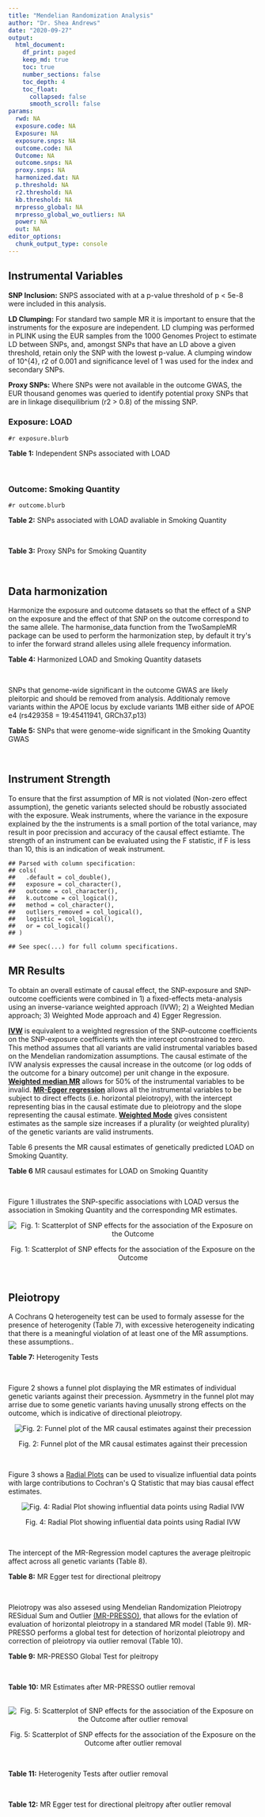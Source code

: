 ```yaml
---
title: "Mendelian Randomization Analysis"
author: "Dr. Shea Andrews"
date: "2020-09-27"
output:
  html_document:
    df_print: paged
    keep_md: true
    toc: true
    number_sections: false
    toc_depth: 4
    toc_float:
      collapsed: false
      smooth_scroll: false
params:
  rwd: NA
  exposure.code: NA
  Exposure: NA
  exposure.snps: NA
  outcome.code: NA
  Outcome: NA
  outcome.snps: NA
  proxy.snps: NA
  harmonized.dat: NA
  p.threshold: NA
  r2.threshold: NA
  kb.threshold: NA
  mrpresso_global: NA
  mrpresso_global_wo_outliers: NA
  power: NA
  out: NA
editor_options:
  chunk_output_type: console
---
```







## Instrumental Variables
**SNP Inclusion:** SNPS associated with at a p-value threshold of p < 5e-8 were included in this analysis.
<br>

**LD Clumping:** For standard two sample MR it is important to ensure that the instruments for the exposure are independent. LD clumping was performed in PLINK using the EUR samples from the 1000 Genomes Project to estimate LD between SNPs, and, amongst SNPs that have an LD above a given threshold, retain only the SNP with the lowest p-value. A clumping window of 10^{4}, r2 of 0.001 and significance level of 1 was used for the index and secondary SNPs.
<br>

**Proxy SNPs:** Where SNPs were not available in the outcome GWAS, the EUR thousand genomes was queried to identify potential proxy SNPs that are in linkage disequilibrium (r2 > 0.8) of the missing SNP.
<br>

### Exposure: LOAD
`#r exposure.blurb`
<br>

**Table 1:** Independent SNPs associated with LOAD
<div data-pagedtable="false">
  <script data-pagedtable-source type="application/json">
{"columns":[{"label":["SNP"],"name":[1],"type":["chr"],"align":["left"]},{"label":["CHROM"],"name":[2],"type":["dbl"],"align":["right"]},{"label":["POS"],"name":[3],"type":["dbl"],"align":["right"]},{"label":["REF"],"name":[4],"type":["chr"],"align":["left"]},{"label":["ALT"],"name":[5],"type":["chr"],"align":["left"]},{"label":["AF"],"name":[6],"type":["dbl"],"align":["right"]},{"label":["BETA"],"name":[7],"type":["dbl"],"align":["right"]},{"label":["SE"],"name":[8],"type":["dbl"],"align":["right"]},{"label":["Z"],"name":[9],"type":["dbl"],"align":["right"]},{"label":["P"],"name":[10],"type":["dbl"],"align":["right"]},{"label":["N"],"name":[11],"type":["dbl"],"align":["right"]},{"label":["TRAIT"],"name":[12],"type":["chr"],"align":["left"]}],"data":[{"1":"rs679515","2":"1","3":"207750568","4":"T","5":"C","6":"0.8126","7":"-0.1508","8":"0.0183","9":"-8.240440","10":"1.555000e-16","11":"63926","12":"LOAD"},{"1":"rs6733839","2":"2","3":"127892810","4":"C","5":"T","6":"0.4067","7":"0.1693","8":"0.0154","9":"10.993506","10":"4.022000e-28","11":"63926","12":"LOAD"},{"1":"rs34665982","2":"6","3":"32560306","4":"T","5":"C","6":"0.5213","7":"-0.0967","8":"0.0166","9":"-5.825300","10":"5.798000e-09","11":"63926","12":"LOAD"},{"1":"rs114812713","2":"6","3":"41034000","4":"G","5":"C","6":"0.0301","7":"0.2980","8":"0.0431","9":"6.914153","10":"4.467000e-12","11":"63926","12":"LOAD"},{"1":"rs1385742","2":"6","3":"47595155","4":"A","5":"T","6":"0.6344","7":"-0.0876","8":"0.0157","9":"-5.579620","10":"2.232000e-08","11":"63926","12":"LOAD"},{"1":"rs11767557","2":"7","3":"143109139","4":"T","5":"C","6":"0.1968","7":"-0.1028","8":"0.0182","9":"-5.648350","10":"1.561000e-08","11":"63926","12":"LOAD"},{"1":"rs73223431","2":"8","3":"27219987","4":"C","5":"T","6":"0.3669","7":"0.0936","8":"0.0153","9":"6.117647","10":"8.342000e-10","11":"63926","12":"LOAD"},{"1":"rs867230","2":"8","3":"27468503","4":"C","5":"A","6":"0.6029","7":"0.1333","8":"0.0158","9":"8.436709","10":"3.492000e-17","11":"63926","12":"LOAD"},{"1":"rs12416487","2":"10","3":"11721057","4":"A","5":"T","6":"0.6519","7":"0.0850","8":"0.0154","9":"5.519480","10":"3.417000e-08","11":"63926","12":"LOAD"},{"1":"rs3740688","2":"11","3":"47380340","4":"G","5":"T","6":"0.5524","7":"0.0935","8":"0.0144","9":"6.493056","10":"9.702000e-11","11":"63926","12":"LOAD"},{"1":"rs1582763","2":"11","3":"60021948","4":"G","5":"A","6":"0.3729","7":"-0.1232","8":"0.0149","9":"-8.268456","10":"1.186000e-16","11":"63926","12":"LOAD"},{"1":"rs3851179","2":"11","3":"85868640","4":"T","5":"C","6":"0.6410","7":"0.1198","8":"0.0148","9":"8.094590","10":"5.809000e-16","11":"63926","12":"LOAD"},{"1":"rs11218343","2":"11","3":"121435587","4":"T","5":"C","6":"0.0401","7":"-0.2053","8":"0.0369","9":"-5.563690","10":"2.633000e-08","11":"63926","12":"LOAD"},{"1":"rs12590654","2":"14","3":"92938855","4":"G","5":"A","6":"0.3353","7":"-0.0906","8":"0.0157","9":"-5.770701","10":"8.729000e-09","11":"63926","12":"LOAD"},{"1":"rs12151021","2":"19","3":"1050874","4":"A","5":"G","6":"0.6753","7":"-0.1071","8":"0.0169","9":"-6.337280","10":"2.562000e-10","11":"63926","12":"LOAD"},{"1":"rs111358663","2":"19","3":"45196958","4":"T","5":"A","6":"0.0111","7":"-0.5369","8":"0.0795","9":"-6.753459","10":"1.436000e-11","11":"63926","12":"LOAD"},{"1":"rs4803765","2":"19","3":"45358448","4":"C","5":"T","6":"0.0243","7":"0.7165","8":"0.0610","9":"11.745902","10":"7.131000e-32","11":"63926","12":"LOAD"},{"1":"rs12972156","2":"19","3":"45387459","4":"C","5":"G","6":"0.2027","7":"0.9653","8":"0.0189","9":"51.074100","10":"2.225074e-308","11":"63926","12":"LOAD"},{"1":"rs117310449","2":"19","3":"45393516","4":"C","5":"T","6":"0.0130","7":"0.9879","8":"0.0691","9":"14.296671","10":"2.275000e-46","11":"63926","12":"LOAD"},{"1":"rs73033507","2":"19","3":"45431403","4":"C","5":"T","6":"0.0239","7":"-0.3620","8":"0.0657","9":"-5.509893","10":"3.646000e-08","11":"63926","12":"LOAD"},{"1":"rs114533385","2":"19","3":"45436753","4":"C","5":"T","6":"0.0210","7":"0.8281","8":"0.0661","9":"12.527988","10":"5.434000e-36","11":"63926","12":"LOAD"},{"1":"rs139995984","2":"19","3":"45574482","4":"G","5":"C","6":"0.0155","7":"-0.5343","8":"0.0879","9":"-6.078498","10":"1.192000e-09","11":"63926","12":"LOAD"}],"options":{"columns":{"min":{},"max":[10]},"rows":{"min":[10],"max":[10]},"pages":{}}}
  </script>
</div>
<br>

### Outcome: Smoking Quantity
`#r outcome.blurb`
<br>

**Table 2:** SNPs associated with LOAD avaliable in Smoking Quantity
<div data-pagedtable="false">
  <script data-pagedtable-source type="application/json">
{"columns":[{"label":["SNP"],"name":[1],"type":["chr"],"align":["left"]},{"label":["CHROM"],"name":[2],"type":["dbl"],"align":["right"]},{"label":["POS"],"name":[3],"type":["dbl"],"align":["right"]},{"label":["REF"],"name":[4],"type":["chr"],"align":["left"]},{"label":["ALT"],"name":[5],"type":["chr"],"align":["left"]},{"label":["AF"],"name":[6],"type":["dbl"],"align":["right"]},{"label":["BETA"],"name":[7],"type":["dbl"],"align":["right"]},{"label":["SE"],"name":[8],"type":["dbl"],"align":["right"]},{"label":["Z"],"name":[9],"type":["dbl"],"align":["right"]},{"label":["P"],"name":[10],"type":["dbl"],"align":["right"]},{"label":["N"],"name":[11],"type":["dbl"],"align":["right"]},{"label":["TRAIT"],"name":[12],"type":["chr"],"align":["left"]}],"data":[{"1":"rs679515","2":"1","3":"207750568","4":"T","5":"C","6":"0.77687400","7":"9.154340e-04","8":"0.001727235","9":"0.530","10":"0.5958000","11":"335394","12":"Cigarettes_Per_Day"},{"1":"rs6733839","2":"2","3":"127892810","4":"C","5":"T","6":"0.39480400","7":"1.879818e-04","8":"0.001724603","9":"0.109","10":"0.9129000","11":"337334","12":"Cigarettes_Per_Day"},{"1":"rs114812713","2":"6","3":"41034000","4":"G","5":"C","6":"0.01853210","7":"1.330667e-03","8":"0.001721432","9":"0.773","10":"0.4394000","11":"337334","12":"Cigarettes_Per_Day"},{"1":"rs1385742","2":"6","3":"47595155","4":"A","5":"T","6":"0.65556000","7":"2.352640e-03","8":"0.001719764","9":"1.368","10":"0.1713000","11":"337334","12":"Cigarettes_Per_Day"},{"1":"rs11767557","2":"7","3":"143109139","4":"T","5":"C","6":"0.20315900","7":"-9.730040e-04","8":"0.001722130","9":"-0.565","10":"0.5718000","11":"337334","12":"Cigarettes_Per_Day"},{"1":"rs73223431","2":"8","3":"27219987","4":"C","5":"T","6":"0.29417100","7":"-5.571581e-03","8":"0.001715388","9":"-3.248","10":"0.0011640","11":"337334","12":"Cigarettes_Per_Day"},{"1":"rs867230","2":"8","3":"27468503","4":"C","5":"A","6":"0.60841800","7":"5.853381e-03","8":"0.001715025","9":"3.413","10":"0.0006428","11":"337334","12":"Cigarettes_Per_Day"},{"1":"rs12416487","2":"10","3":"11721057","4":"A","5":"T","6":"0.66439400","7":"6.460860e-04","8":"0.001722896","9":"0.375","10":"0.7075000","11":"337334","12":"Cigarettes_Per_Day"},{"1":"rs3740688","2":"11","3":"47380340","4":"G","5":"T","6":"0.52621000","7":"-2.510275e-03","8":"0.001724090","9":"-1.456","10":"0.1453000","11":"335553","12":"Cigarettes_Per_Day"},{"1":"rs1582763","2":"11","3":"60021948","4":"G","5":"A","6":"0.32763000","7":"9.093570e-04","8":"0.001722267","9":"0.528","10":"0.5972000","11":"337334","12":"Cigarettes_Per_Day"},{"1":"rs3851179","2":"11","3":"85868640","4":"T","5":"C","6":"0.66715100","7":"-2.810720e-03","8":"0.001719093","9":"-1.635","10":"0.1021000","11":"337334","12":"Cigarettes_Per_Day"},{"1":"rs11218343","2":"11","3":"121435587","4":"T","5":"C","6":"0.03449530","7":"9.162400e-04","8":"0.001722255","9":"0.532","10":"0.5950000","11":"337334","12":"Cigarettes_Per_Day"},{"1":"rs12590654","2":"14","3":"92938855","4":"G","5":"A","6":"0.34703500","7":"9.506429e-04","8":"0.001722179","9":"0.552","10":"0.5809000","11":"337334","12":"Cigarettes_Per_Day"},{"1":"rs12151021","2":"19","3":"1050874","4":"A","5":"G","6":"0.67926600","7":"7.355800e-04","8":"0.001722671","9":"0.427","10":"0.6695000","11":"337334","12":"Cigarettes_Per_Day"},{"1":"rs111358663","2":"19","3":"45196958","4":"T","5":"A","6":"0.01463510","7":"-3.490246e-06","8":"0.001745123","9":"-0.002","10":"0.9982000","11":"330721","12":"Cigarettes_Per_Day"},{"1":"rs4803765","2":"19","3":"45358448","4":"C","5":"T","6":"0.01856760","7":"1.378942e-03","8":"0.003696895","9":"0.373","10":"0.7089000","11":"73380","12":"Cigarettes_Per_Day"},{"1":"rs12972156","2":"19","3":"45387459","4":"C","5":"G","6":"0.15468800","7":"-2.928700e-03","8":"0.001736039","9":"-1.687","10":"0.0916800","11":"330721","12":"Cigarettes_Per_Day"},{"1":"rs117310449","2":"19","3":"45393516","4":"C","5":"T","6":"0.01178820","7":"-3.313057e-03","8":"0.001735493","9":"-1.909","10":"0.0563200","11":"330721","12":"Cigarettes_Per_Day"},{"1":"rs73033507","2":"19","3":"45431403","4":"C","5":"T","6":"0.03120440","7":"-2.251207e-03","8":"0.001737043","9":"-1.296","10":"0.1949000","11":"330721","12":"Cigarettes_Per_Day"},{"1":"rs114533385","2":"19","3":"45436753","4":"C","5":"T","6":"0.00751466","7":"7.689712e-04","8":"0.001739754","9":"0.442","10":"0.6586000","11":"330721","12":"Cigarettes_Per_Day"},{"1":"rs139995984","2":"19","3":"45574482","4":"G","5":"C","6":"0.01251360","7":"-2.087927e-03","8":"0.001969742","9":"-1.060","10":"0.2890000","11":"257341","12":"Cigarettes_Per_Day"},{"1":"rs34665982","2":"NA","3":"NA","4":"NA","5":"NA","6":"NA","7":"NA","8":"NA","9":"NA","10":"NA","11":"NA","12":"NA"}],"options":{"columns":{"min":{},"max":[10]},"rows":{"min":[10],"max":[10]},"pages":{}}}
  </script>
</div>
<br>

**Table 3:** Proxy SNPs for Smoking Quantity
<div data-pagedtable="false">
  <script data-pagedtable-source type="application/json">
{"columns":[{"label":["proxy.outcome"],"name":[1],"type":["lgl"],"align":["right"]},{"label":["target_snp"],"name":[2],"type":["chr"],"align":["left"]},{"label":["proxy_snp"],"name":[3],"type":["lgl"],"align":["right"]},{"label":["ld.r2"],"name":[4],"type":["lgl"],"align":["right"]},{"label":["Dprime"],"name":[5],"type":["lgl"],"align":["right"]},{"label":["ref.proxy"],"name":[6],"type":["lgl"],"align":["right"]},{"label":["alt.proxy"],"name":[7],"type":["lgl"],"align":["right"]},{"label":["CHROM"],"name":[8],"type":["lgl"],"align":["right"]},{"label":["POS"],"name":[9],"type":["lgl"],"align":["right"]},{"label":["ALT.proxy"],"name":[10],"type":["lgl"],"align":["right"]},{"label":["REF.proxy"],"name":[11],"type":["lgl"],"align":["right"]},{"label":["AF"],"name":[12],"type":["lgl"],"align":["right"]},{"label":["BETA"],"name":[13],"type":["lgl"],"align":["right"]},{"label":["SE"],"name":[14],"type":["lgl"],"align":["right"]},{"label":["P"],"name":[15],"type":["lgl"],"align":["right"]},{"label":["N"],"name":[16],"type":["lgl"],"align":["right"]},{"label":["ref"],"name":[17],"type":["lgl"],"align":["right"]},{"label":["alt"],"name":[18],"type":["lgl"],"align":["right"]},{"label":["ALT"],"name":[19],"type":["lgl"],"align":["right"]},{"label":["REF"],"name":[20],"type":["lgl"],"align":["right"]},{"label":["PHASE"],"name":[21],"type":["lgl"],"align":["right"]}],"data":[{"1":"NA","2":"rs34665982","3":"NA","4":"NA","5":"NA","6":"NA","7":"NA","8":"NA","9":"NA","10":"NA","11":"NA","12":"NA","13":"NA","14":"NA","15":"NA","16":"NA","17":"NA","18":"NA","19":"NA","20":"NA","21":"NA"}],"options":{"columns":{"min":{},"max":[10]},"rows":{"min":[10],"max":[10]},"pages":{}}}
  </script>
</div>
<br>

## Data harmonization
Harmonize the exposure and outcome datasets so that the effect of a SNP on the exposure and the effect of that SNP on the outcome correspond to the same allele. The harmonise_data function from the TwoSampleMR package can be used to perform the harmonization step, by default it try's to infer the forward strand alleles using allele frequency information.
<br>

**Table 4:** Harmonized LOAD and Smoking Quantity datasets
<div data-pagedtable="false">
  <script data-pagedtable-source type="application/json">
{"columns":[{"label":["SNP"],"name":[1],"type":["chr"],"align":["left"]},{"label":["effect_allele.exposure"],"name":[2],"type":["chr"],"align":["left"]},{"label":["other_allele.exposure"],"name":[3],"type":["chr"],"align":["left"]},{"label":["effect_allele.outcome"],"name":[4],"type":["chr"],"align":["left"]},{"label":["other_allele.outcome"],"name":[5],"type":["chr"],"align":["left"]},{"label":["beta.exposure"],"name":[6],"type":["dbl"],"align":["right"]},{"label":["beta.outcome"],"name":[7],"type":["dbl"],"align":["right"]},{"label":["eaf.exposure"],"name":[8],"type":["dbl"],"align":["right"]},{"label":["eaf.outcome"],"name":[9],"type":["dbl"],"align":["right"]},{"label":["remove"],"name":[10],"type":["lgl"],"align":["right"]},{"label":["palindromic"],"name":[11],"type":["lgl"],"align":["right"]},{"label":["ambiguous"],"name":[12],"type":["lgl"],"align":["right"]},{"label":["id.outcome"],"name":[13],"type":["chr"],"align":["left"]},{"label":["chr.outcome"],"name":[14],"type":["dbl"],"align":["right"]},{"label":["pos.outcome"],"name":[15],"type":["dbl"],"align":["right"]},{"label":["se.outcome"],"name":[16],"type":["dbl"],"align":["right"]},{"label":["z.outcome"],"name":[17],"type":["dbl"],"align":["right"]},{"label":["pval.outcome"],"name":[18],"type":["dbl"],"align":["right"]},{"label":["samplesize.outcome"],"name":[19],"type":["dbl"],"align":["right"]},{"label":["outcome"],"name":[20],"type":["chr"],"align":["left"]},{"label":["mr_keep.outcome"],"name":[21],"type":["lgl"],"align":["right"]},{"label":["pval_origin.outcome"],"name":[22],"type":["chr"],"align":["left"]},{"label":["chr.exposure"],"name":[23],"type":["dbl"],"align":["right"]},{"label":["pos.exposure"],"name":[24],"type":["dbl"],"align":["right"]},{"label":["se.exposure"],"name":[25],"type":["dbl"],"align":["right"]},{"label":["z.exposure"],"name":[26],"type":["dbl"],"align":["right"]},{"label":["pval.exposure"],"name":[27],"type":["dbl"],"align":["right"]},{"label":["samplesize.exposure"],"name":[28],"type":["dbl"],"align":["right"]},{"label":["exposure"],"name":[29],"type":["chr"],"align":["left"]},{"label":["mr_keep.exposure"],"name":[30],"type":["lgl"],"align":["right"]},{"label":["pval_origin.exposure"],"name":[31],"type":["chr"],"align":["left"]},{"label":["id.exposure"],"name":[32],"type":["chr"],"align":["left"]},{"label":["action"],"name":[33],"type":["dbl"],"align":["right"]},{"label":["mr_keep"],"name":[34],"type":["lgl"],"align":["right"]},{"label":["pt"],"name":[35],"type":["dbl"],"align":["right"]},{"label":["pleitropy_keep"],"name":[36],"type":["lgl"],"align":["right"]},{"label":["mrpresso_RSSobs"],"name":[37],"type":["dbl"],"align":["right"]},{"label":["mrpresso_pval"],"name":[38],"type":["dbl"],"align":["right"]},{"label":["mrpresso_keep"],"name":[39],"type":["lgl"],"align":["right"]}],"data":[{"1":"rs111358663","2":"A","3":"T","4":"A","5":"T","6":"-0.5369","7":"-3.490246e-06","8":"0.0111","9":"0.01463510","10":"FALSE","11":"TRUE","12":"FALSE","13":"bmyGwE","14":"19","15":"45196958","16":"0.001745123","17":"-0.002","18":"0.9982000","19":"330721","20":"Liu2019smkcpd23andMe","21":"TRUE","22":"reported","23":"19","24":"45196958","25":"0.0795","26":"-6.753459","27":"1.436e-11","28":"63926","29":"Kunkle2019load","30":"TRUE","31":"reported","32":"zXieQc","33":"2","34":"TRUE","35":"5e-08","36":"FALSE","37":"NA","38":"NA","39":"NA"},{"1":"rs11218343","2":"C","3":"T","4":"C","5":"T","6":"-0.2053","7":"9.162400e-04","8":"0.0401","9":"0.03449530","10":"FALSE","11":"FALSE","12":"FALSE","13":"bmyGwE","14":"11","15":"121435587","16":"0.001722255","17":"0.532","18":"0.5950000","19":"337334","20":"Liu2019smkcpd23andMe","21":"TRUE","22":"reported","23":"11","24":"121435587","25":"0.0369","26":"-5.563690","27":"2.633e-08","28":"63926","29":"Kunkle2019load","30":"TRUE","31":"reported","32":"zXieQc","33":"2","34":"TRUE","35":"5e-08","36":"TRUE","37":"3.976139e-07","38":"1.0000","39":"TRUE"},{"1":"rs114533385","2":"T","3":"C","4":"T","5":"C","6":"0.8281","7":"7.689712e-04","8":"0.0210","9":"0.00751466","10":"FALSE","11":"FALSE","12":"FALSE","13":"bmyGwE","14":"19","15":"45436753","16":"0.001739754","17":"0.442","18":"0.6586000","19":"330721","20":"Liu2019smkcpd23andMe","21":"TRUE","22":"reported","23":"19","24":"45436753","25":"0.0661","26":"12.527988","27":"5.434e-36","28":"63926","29":"Kunkle2019load","30":"TRUE","31":"reported","32":"zXieQc","33":"2","34":"TRUE","35":"5e-08","36":"FALSE","37":"NA","38":"NA","39":"NA"},{"1":"rs114812713","2":"C","3":"G","4":"C","5":"G","6":"0.2980","7":"1.330667e-03","8":"0.0301","9":"0.01853210","10":"FALSE","11":"TRUE","12":"FALSE","13":"bmyGwE","14":"6","15":"41034000","16":"0.001721432","17":"0.773","18":"0.4394000","19":"337334","20":"Liu2019smkcpd23andMe","21":"TRUE","22":"reported","23":"6","24":"41034000","25":"0.0431","26":"6.914153","27":"4.467e-12","28":"63926","29":"Kunkle2019load","30":"TRUE","31":"reported","32":"zXieQc","33":"2","34":"TRUE","35":"5e-08","36":"TRUE","37":"7.273774e-06","38":"1.0000","39":"TRUE"},{"1":"rs117310449","2":"T","3":"C","4":"T","5":"C","6":"0.9879","7":"-3.313057e-03","8":"0.0130","9":"0.01178820","10":"FALSE","11":"FALSE","12":"FALSE","13":"bmyGwE","14":"19","15":"45393516","16":"0.001735493","17":"-1.909","18":"0.0563200","19":"330721","20":"Liu2019smkcpd23andMe","21":"TRUE","22":"reported","23":"19","24":"45393516","25":"0.0691","26":"14.296671","27":"2.275e-46","28":"63926","29":"Kunkle2019load","30":"TRUE","31":"reported","32":"zXieQc","33":"2","34":"TRUE","35":"5e-08","36":"FALSE","37":"NA","38":"NA","39":"NA"},{"1":"rs11767557","2":"C","3":"T","4":"C","5":"T","6":"-0.1028","7":"-9.730040e-04","8":"0.1968","9":"0.20315900","10":"FALSE","11":"FALSE","12":"FALSE","13":"bmyGwE","14":"7","15":"143109139","16":"0.001722130","17":"-0.565","18":"0.5718000","19":"337334","20":"Liu2019smkcpd23andMe","21":"TRUE","22":"reported","23":"7","24":"143109139","25":"0.0182","26":"-5.648350","27":"1.561e-08","28":"63926","29":"Kunkle2019load","30":"TRUE","31":"reported","32":"zXieQc","33":"2","34":"TRUE","35":"5e-08","36":"TRUE","37":"1.452288e-06","38":"1.0000","39":"TRUE"},{"1":"rs12151021","2":"G","3":"A","4":"G","5":"A","6":"-0.1071","7":"7.355800e-04","8":"0.6753","9":"0.67926600","10":"FALSE","11":"FALSE","12":"FALSE","13":"bmyGwE","14":"19","15":"1050874","16":"0.001722671","17":"0.427","18":"0.6695000","19":"337334","20":"Liu2019smkcpd23andMe","21":"TRUE","22":"reported","23":"19","24":"1050874","25":"0.0169","26":"-6.337280","27":"2.562e-10","28":"63926","29":"Kunkle2019load","30":"TRUE","31":"reported","32":"zXieQc","33":"2","34":"TRUE","35":"5e-08","36":"TRUE","37":"3.148786e-07","38":"1.0000","39":"TRUE"},{"1":"rs12416487","2":"T","3":"A","4":"T","5":"A","6":"0.0850","7":"6.460860e-04","8":"0.6519","9":"0.66439400","10":"FALSE","11":"TRUE","12":"FALSE","13":"bmyGwE","14":"10","15":"11721057","16":"0.001722896","17":"0.375","18":"0.7075000","19":"337334","20":"Liu2019smkcpd23andMe","21":"TRUE","22":"reported","23":"10","24":"11721057","25":"0.0154","26":"5.519480","27":"3.417e-08","28":"63926","29":"Kunkle2019load","30":"TRUE","31":"reported","32":"zXieQc","33":"2","34":"TRUE","35":"5e-08","36":"TRUE","37":"6.761593e-07","38":"1.0000","39":"TRUE"},{"1":"rs12590654","2":"A","3":"G","4":"A","5":"G","6":"-0.0906","7":"9.506429e-04","8":"0.3353","9":"0.34703500","10":"FALSE","11":"FALSE","12":"FALSE","13":"bmyGwE","14":"14","15":"92938855","16":"0.001722179","17":"0.552","18":"0.5809000","19":"337334","20":"Liu2019smkcpd23andMe","21":"TRUE","22":"reported","23":"14","24":"92938855","25":"0.0157","26":"-5.770701","27":"8.729e-09","28":"63926","29":"Kunkle2019load","30":"TRUE","31":"reported","32":"zXieQc","33":"2","34":"TRUE","35":"5e-08","36":"TRUE","37":"6.514502e-07","38":"1.0000","39":"TRUE"},{"1":"rs12972156","2":"G","3":"C","4":"G","5":"C","6":"0.9653","7":"-2.928700e-03","8":"0.2027","9":"0.15468800","10":"FALSE","11":"TRUE","12":"FALSE","13":"bmyGwE","14":"19","15":"45387459","16":"0.001736039","17":"-1.687","18":"0.0916800","19":"330721","20":"Liu2019smkcpd23andMe","21":"TRUE","22":"reported","23":"19","24":"45387459","25":"0.0189","26":"51.074100","27":"1.000e-200","28":"63926","29":"Kunkle2019load","30":"TRUE","31":"reported","32":"zXieQc","33":"2","34":"TRUE","35":"5e-08","36":"FALSE","37":"NA","38":"NA","39":"NA"},{"1":"rs1385742","2":"T","3":"A","4":"T","5":"A","6":"-0.0876","7":"2.352640e-03","8":"0.6344","9":"0.65556000","10":"FALSE","11":"TRUE","12":"FALSE","13":"bmyGwE","14":"6","15":"47595155","16":"0.001719764","17":"1.368","18":"0.1713000","19":"337334","20":"Liu2019smkcpd23andMe","21":"TRUE","22":"reported","23":"6","24":"47595155","25":"0.0157","26":"-5.579620","27":"2.232e-08","28":"63926","29":"Kunkle2019load","30":"TRUE","31":"reported","32":"zXieQc","33":"2","34":"TRUE","35":"5e-08","36":"TRUE","37":"5.067949e-06","38":"1.0000","39":"TRUE"},{"1":"rs139995984","2":"C","3":"G","4":"C","5":"G","6":"-0.5343","7":"-2.087927e-03","8":"0.0155","9":"0.01251360","10":"FALSE","11":"TRUE","12":"FALSE","13":"bmyGwE","14":"19","15":"45574482","16":"0.001969742","17":"-1.060","18":"0.2890000","19":"257341","20":"Liu2019smkcpd23andMe","21":"TRUE","22":"reported","23":"19","24":"45574482","25":"0.0879","26":"-6.078498","27":"1.192e-09","28":"63926","29":"Kunkle2019load","30":"TRUE","31":"reported","32":"zXieQc","33":"2","34":"TRUE","35":"5e-08","36":"FALSE","37":"NA","38":"NA","39":"NA"},{"1":"rs1582763","2":"A","3":"G","4":"A","5":"G","6":"-0.1232","7":"9.093570e-04","8":"0.3729","9":"0.32763000","10":"FALSE","11":"FALSE","12":"FALSE","13":"bmyGwE","14":"11","15":"60021948","16":"0.001722267","17":"0.528","18":"0.5972000","19":"337334","20":"Liu2019smkcpd23andMe","21":"TRUE","22":"reported","23":"11","24":"60021948","25":"0.0149","26":"-8.268456","27":"1.186e-16","28":"63926","29":"Kunkle2019load","30":"TRUE","31":"reported","32":"zXieQc","33":"2","34":"TRUE","35":"5e-08","36":"TRUE","37":"5.195505e-07","38":"1.0000","39":"TRUE"},{"1":"rs3740688","2":"T","3":"G","4":"T","5":"G","6":"0.0935","7":"-2.510275e-03","8":"0.5524","9":"0.52621000","10":"FALSE","11":"FALSE","12":"FALSE","13":"bmyGwE","14":"11","15":"47380340","16":"0.001724090","17":"-1.456","18":"0.1453000","19":"335553","20":"Liu2019smkcpd23andMe","21":"TRUE","22":"reported","23":"11","24":"47380340","25":"0.0144","26":"6.493056","27":"9.702e-11","28":"63926","29":"Kunkle2019load","30":"TRUE","31":"reported","32":"zXieQc","33":"2","34":"TRUE","35":"5e-08","36":"TRUE","37":"5.811434e-06","38":"1.0000","39":"TRUE"},{"1":"rs3851179","2":"C","3":"T","4":"C","5":"T","6":"0.1198","7":"-2.810720e-03","8":"0.6410","9":"0.66715100","10":"FALSE","11":"FALSE","12":"FALSE","13":"bmyGwE","14":"11","15":"85868640","16":"0.001719093","17":"-1.635","18":"0.1021000","19":"337334","20":"Liu2019smkcpd23andMe","21":"TRUE","22":"reported","23":"11","24":"85868640","25":"0.0148","26":"8.094590","27":"5.809e-16","28":"63926","29":"Kunkle2019load","30":"TRUE","31":"reported","32":"zXieQc","33":"2","34":"TRUE","35":"5e-08","36":"TRUE","37":"7.426839e-06","38":"1.0000","39":"TRUE"},{"1":"rs4803765","2":"T","3":"C","4":"T","5":"C","6":"0.7165","7":"1.378942e-03","8":"0.0243","9":"0.01856760","10":"FALSE","11":"FALSE","12":"FALSE","13":"bmyGwE","14":"19","15":"45358448","16":"0.003696895","17":"0.373","18":"0.7089000","19":"73380","20":"Liu2019smkcpd23andMe","21":"TRUE","22":"reported","23":"19","24":"45358448","25":"0.0610","26":"11.745902","27":"7.131e-32","28":"63926","29":"Kunkle2019load","30":"TRUE","31":"reported","32":"zXieQc","33":"2","34":"TRUE","35":"5e-08","36":"FALSE","37":"NA","38":"NA","39":"NA"},{"1":"rs6733839","2":"T","3":"C","4":"T","5":"C","6":"0.1693","7":"1.879818e-04","8":"0.4067","9":"0.39480400","10":"FALSE","11":"FALSE","12":"FALSE","13":"bmyGwE","14":"2","15":"127892810","16":"0.001724603","17":"0.109","18":"0.9129000","19":"337334","20":"Liu2019smkcpd23andMe","21":"TRUE","22":"reported","23":"2","24":"127892810","25":"0.0154","26":"10.993506","27":"4.022e-28","28":"63926","29":"Kunkle2019load","30":"TRUE","31":"reported","32":"zXieQc","33":"2","34":"TRUE","35":"5e-08","36":"TRUE","37":"3.052649e-07","38":"1.0000","39":"TRUE"},{"1":"rs679515","2":"C","3":"T","4":"C","5":"T","6":"-0.1508","7":"9.154340e-04","8":"0.8126","9":"0.77687400","10":"FALSE","11":"FALSE","12":"FALSE","13":"bmyGwE","14":"1","15":"207750568","16":"0.001727235","17":"0.530","18":"0.5958000","19":"335394","20":"Liu2019smkcpd23andMe","21":"TRUE","22":"reported","23":"1","24":"207750568","25":"0.0183","26":"-8.240440","27":"1.555e-16","28":"63926","29":"Kunkle2019load","30":"TRUE","31":"reported","32":"zXieQc","33":"2","34":"TRUE","35":"5e-08","36":"TRUE","37":"4.793790e-07","38":"1.0000","39":"TRUE"},{"1":"rs73033507","2":"T","3":"C","4":"T","5":"C","6":"-0.3620","7":"-2.251207e-03","8":"0.0239","9":"0.03120440","10":"FALSE","11":"FALSE","12":"FALSE","13":"bmyGwE","14":"19","15":"45431403","16":"0.001737043","17":"-1.296","18":"0.1949000","19":"330721","20":"Liu2019smkcpd23andMe","21":"TRUE","22":"reported","23":"19","24":"45431403","25":"0.0657","26":"-5.509893","27":"3.646e-08","28":"63926","29":"Kunkle2019load","30":"TRUE","31":"reported","32":"zXieQc","33":"2","34":"TRUE","35":"5e-08","36":"FALSE","37":"NA","38":"NA","39":"NA"},{"1":"rs73223431","2":"T","3":"C","4":"T","5":"C","6":"0.0936","7":"-5.571581e-03","8":"0.3669","9":"0.29417100","10":"FALSE","11":"FALSE","12":"FALSE","13":"bmyGwE","14":"8","15":"27219987","16":"0.001715388","17":"-3.248","18":"0.0011640","19":"337334","20":"Liu2019smkcpd23andMe","21":"TRUE","22":"reported","23":"8","24":"27219987","25":"0.0153","26":"6.117647","27":"8.342e-10","28":"63926","29":"Kunkle2019load","30":"TRUE","31":"reported","32":"zXieQc","33":"2","34":"TRUE","35":"5e-08","36":"TRUE","37":"3.100314e-05","38":"0.0140","39":"FALSE"},{"1":"rs867230","2":"A","3":"C","4":"A","5":"C","6":"0.1333","7":"5.853381e-03","8":"0.6029","9":"0.60841800","10":"FALSE","11":"FALSE","12":"FALSE","13":"bmyGwE","14":"8","15":"27468503","16":"0.001715025","17":"3.413","18":"0.0006428","19":"337334","20":"Liu2019smkcpd23andMe","21":"TRUE","22":"reported","23":"8","24":"27468503","25":"0.0158","26":"8.436709","27":"3.492e-17","28":"63926","29":"Kunkle2019load","30":"TRUE","31":"reported","32":"zXieQc","33":"2","34":"TRUE","35":"5e-08","36":"TRUE","37":"4.219665e-05","38":"0.0014","39":"FALSE"}],"options":{"columns":{"min":{},"max":[10]},"rows":{"min":[10],"max":[10]},"pages":{}}}
  </script>
</div>
<br>

SNPs that genome-wide significant in the outcome GWAS are likely pleitorpic and should be removed from analysis. Additionaly remove variants within the APOE locus by exclude variants 1MB either side of APOE e4 (rs429358 = 19:45411941, GRCh37.p13)
<br>


**Table 5:** SNPs that were genome-wide significant in the Smoking Quantity GWAS
<div data-pagedtable="false">
  <script data-pagedtable-source type="application/json">
{"columns":[{"label":["SNP"],"name":[1],"type":["chr"],"align":["left"]},{"label":["chr.outcome"],"name":[2],"type":["dbl"],"align":["right"]},{"label":["pos.outcome"],"name":[3],"type":["dbl"],"align":["right"]},{"label":["pval.exposure"],"name":[4],"type":["dbl"],"align":["right"]},{"label":["pval.outcome"],"name":[5],"type":["dbl"],"align":["right"]}],"data":[{"1":"rs111358663","2":"19","3":"45196958","4":"1.436e-11","5":"0.99820"},{"1":"rs114533385","2":"19","3":"45436753","4":"5.434e-36","5":"0.65860"},{"1":"rs117310449","2":"19","3":"45393516","4":"2.275e-46","5":"0.05632"},{"1":"rs12972156","2":"19","3":"45387459","4":"1.000e-200","5":"0.09168"},{"1":"rs139995984","2":"19","3":"45574482","4":"1.192e-09","5":"0.28900"},{"1":"rs4803765","2":"19","3":"45358448","4":"7.131e-32","5":"0.70890"},{"1":"rs73033507","2":"19","3":"45431403","4":"3.646e-08","5":"0.19490"}],"options":{"columns":{"min":{},"max":[10]},"rows":{"min":[10],"max":[10]},"pages":{}}}
  </script>
</div>
<br>


## Instrument Strength
To ensure that the first assumption of MR is not violated (Non-zero effect assumption), the genetic variants selected should be robustly associated with the exposure. Weak instruments, where the variance in the exposure explained by the the instruments is a small portion of the total variance, may result in poor precission and accuracy of the causal effect estiamte. The strength of an instrument can be evaluated using the F statistic, if F is less than 10, this is an indication of weak instrument.


```
## Parsed with column specification:
## cols(
##   .default = col_double(),
##   exposure = col_character(),
##   outcome = col_character(),
##   k.outcome = col_logical(),
##   method = col_character(),
##   outliers_removed = col_logical(),
##   logistic = col_logical(),
##   or = col_logical()
## )
```

```
## See spec(...) for full column specifications.
```

<div data-pagedtable="false">
  <script data-pagedtable-source type="application/json">
{"columns":[{"label":["outliers_removed"],"name":[1],"type":["lgl"],"align":["right"]},{"label":["pve.exposure"],"name":[2],"type":["dbl"],"align":["right"]},{"label":["F"],"name":[3],"type":["dbl"],"align":["right"]},{"label":["Alpha"],"name":[4],"type":["dbl"],"align":["right"]},{"label":["NCP"],"name":[5],"type":["dbl"],"align":["right"]},{"label":["Power"],"name":[6],"type":["dbl"],"align":["right"]}],"data":[{"1":"FALSE","2":"0.01320614","3":"51.76017","4":"0.05","5":"1.079089","6":"0.1798357"},{"1":"TRUE","2":"0.01124532","3":"51.32068","4":"0.05","5":"2.381956","6":"0.3387133"}],"options":{"columns":{"min":{},"max":[10]},"rows":{"min":[10],"max":[10]},"pages":{}}}
  </script>
</div>

##  MR Results
To obtain an overall estimate of causal effect, the SNP-exposure and SNP-outcome coefficients were combined in 1) a fixed-effects meta-analysis using an inverse-variance weighted approach (IVW); 2) a Weighted Median approach; 3) Weighted Mode approach and 4) Egger Regression.


[**IVW**](https://doi.org/10.1002/gepi.21758) is equivalent to a weighted regression of the SNP-outcome coefficients on the SNP-exposure coefficients with the intercept constrained to zero. This method assumes that all variants are valid instrumental variables based on the Mendelian randomization assumptions. The causal estimate of the IVW analysis expresses the causal increase in the outcome (or log odds of the outcome for a binary outcome) per unit change in the exposure. [**Weighted median MR**](https://doi.org/10.1002/gepi.21965) allows for 50% of the instrumental variables to be invalid. [**MR-Egger regression**](https://doi.org/10.1093/ije/dyw220) allows all the instrumental variables to be subject to direct effects (i.e. horizontal pleiotropy), with the intercept representing bias in the causal estimate due to pleiotropy and the slope representing the causal estimate. [**Weighted Mode**](https://doi.org/10.1093/ije/dyx102) gives consistent estimates as the sample size increases if a plurality (or weighted plurality) of the genetic variants are valid instruments.
<br>



Table 6 presents the MR causal estimates of genetically predicted LOAD on Smoking Quantity.
<br>

**Table 6** MR causaul estimates for LOAD on Smoking Quantity
<div data-pagedtable="false">
  <script data-pagedtable-source type="application/json">
{"columns":[{"label":["id.exposure"],"name":[1],"type":["chr"],"align":["left"]},{"label":["id.outcome"],"name":[2],"type":["chr"],"align":["left"]},{"label":["outcome"],"name":[3],"type":["fctr"],"align":["left"]},{"label":["exposure"],"name":[4],"type":["fctr"],"align":["left"]},{"label":["method"],"name":[5],"type":["fctr"],"align":["left"]},{"label":["nsnp"],"name":[6],"type":["int"],"align":["right"]},{"label":["b"],"name":[7],"type":["dbl"],"align":["right"]},{"label":["se"],"name":[8],"type":["dbl"],"align":["right"]},{"label":["pval"],"name":[9],"type":["dbl"],"align":["right"]}],"data":[{"1":"zXieQc","2":"bmyGwE","3":"Liu2019smkcpd23andMe","4":"Kunkle2019load","5":"Inverse variance weighted (fixed effects)","6":"14","7":"-1.834156e-03","8":"0.003184739","9":"0.5646690"},{"1":"zXieQc","2":"bmyGwE","3":"Liu2019smkcpd23andMe","4":"Kunkle2019load","5":"Weighted median","6":"14","7":"-3.050959e-05","8":"0.004272623","9":"0.9943026"},{"1":"zXieQc","2":"bmyGwE","3":"Liu2019smkcpd23andMe","4":"Kunkle2019load","5":"Weighted mode","6":"14","7":"-1.679047e-05","8":"0.004281603","9":"0.9969306"},{"1":"zXieQc","2":"bmyGwE","3":"Liu2019smkcpd23andMe","4":"Kunkle2019load","5":"MR Egger","6":"14","7":"1.363133e-02","8":"0.012057239","9":"0.2803340"}],"options":{"columns":{"min":{},"max":[10]},"rows":{"min":[10],"max":[10]},"pages":{}}}
  </script>
</div>
<br>

Figure 1 illustrates the SNP-specific associations with LOAD versus the association in Smoking Quantity and the corresponding MR estimates.
<br>

<div class="figure" style="text-align: center">
<img src="/sc/arion/projects/LOAD/shea/Projects/MR_ADPhenome/results/MR_ADbidir/Kunkle2019load/Liu2019smkcpd23andMe/Kunkle2019load_5e-8_Liu2019smkcpd23andMe_MR_Analaysis_files/figure-html/scatter_plot-1.png" alt="Fig. 1: Scatterplot of SNP effects for the association of the Exposure on the Outcome"  />
<p class="caption">Fig. 1: Scatterplot of SNP effects for the association of the Exposure on the Outcome</p>
</div>
<br>


## Pleiotropy
A Cochrans Q heterogeneity test can be used to formaly assesse for the presence of heterogenity (Table 7), with excessive heterogeneity indicating that there is a meaningful violation of at least one of the MR assumptions.
these assumptions..
<br>

**Table 7:** Heterogenity Tests
<div data-pagedtable="false">
  <script data-pagedtable-source type="application/json">
{"columns":[{"label":["id.exposure"],"name":[1],"type":["chr"],"align":["left"]},{"label":["id.outcome"],"name":[2],"type":["chr"],"align":["left"]},{"label":["outcome"],"name":[3],"type":["fctr"],"align":["left"]},{"label":["exposure"],"name":[4],"type":["fctr"],"align":["left"]},{"label":["method"],"name":[5],"type":["fctr"],"align":["left"]},{"label":["Q"],"name":[6],"type":["dbl"],"align":["right"]},{"label":["Q_df"],"name":[7],"type":["dbl"],"align":["right"]},{"label":["Q_pval"],"name":[8],"type":["dbl"],"align":["right"]}],"data":[{"1":"zXieQc","2":"bmyGwE","3":"Liu2019smkcpd23andMe","4":"Kunkle2019load","5":"MR Egger","6":"26.61328","7":"12","8":"0.008780383"},{"1":"zXieQc","2":"bmyGwE","3":"Liu2019smkcpd23andMe","4":"Kunkle2019load","5":"Inverse variance weighted","6":"30.92999","7":"13","8":"0.003451992"}],"options":{"columns":{"min":{},"max":[10]},"rows":{"min":[10],"max":[10]},"pages":{}}}
  </script>
</div>
<br>

Figure 2 shows a funnel plot displaying the MR estimates of individual genetic variants against their precession. Aysmmetry in the funnel plot may arrise due to some genetic variants having unusally strong effects on the outcome, which is indicative of directional pleiotropy.
<br>

<div class="figure" style="text-align: center">
<img src="/sc/arion/projects/LOAD/shea/Projects/MR_ADPhenome/results/MR_ADbidir/Kunkle2019load/Liu2019smkcpd23andMe/Kunkle2019load_5e-8_Liu2019smkcpd23andMe_MR_Analaysis_files/figure-html/funnel_plot-1.png" alt="Fig. 2: Funnel plot of the MR causal estimates against their precession"  />
<p class="caption">Fig. 2: Funnel plot of the MR causal estimates against their precession</p>
</div>
<br>

Figure 3 shows a [Radial Plots](https://github.com/WSpiller/RadialMR) can be used to visualize influential data points with large contributions to Cochran's Q Statistic that may bias causal effect estimates.



<div class="figure" style="text-align: center">
<img src="/sc/arion/projects/LOAD/shea/Projects/MR_ADPhenome/results/MR_ADbidir/Kunkle2019load/Liu2019smkcpd23andMe/Kunkle2019load_5e-8_Liu2019smkcpd23andMe_MR_Analaysis_files/figure-html/Radial_Plot-1.png" alt="Fig. 4: Radial Plot showing influential data points using Radial IVW"  />
<p class="caption">Fig. 4: Radial Plot showing influential data points using Radial IVW</p>
</div>
<br>

The intercept of the MR-Regression model captures the average pleitropic affect across all genetic variants (Table 8).
<br>

**Table 8:** MR Egger test for directional pleitropy
<div data-pagedtable="false">
  <script data-pagedtable-source type="application/json">
{"columns":[{"label":["id.exposure"],"name":[1],"type":["chr"],"align":["left"]},{"label":["id.outcome"],"name":[2],"type":["chr"],"align":["left"]},{"label":["outcome"],"name":[3],"type":["fctr"],"align":["left"]},{"label":["exposure"],"name":[4],"type":["fctr"],"align":["left"]},{"label":["egger_intercept"],"name":[5],"type":["dbl"],"align":["right"]},{"label":["se"],"name":[6],"type":["dbl"],"align":["right"]},{"label":["pval"],"name":[7],"type":["dbl"],"align":["right"]}],"data":[{"1":"zXieQc","2":"bmyGwE","3":"Liu2019smkcpd23andMe","4":"Kunkle2019load","5":"-0.002430149","6":"0.001741868","7":"0.1882583"}],"options":{"columns":{"min":{},"max":[10]},"rows":{"min":[10],"max":[10]},"pages":{}}}
  </script>
</div>
<br>

Pleiotropy was also assesed using Mendelian Randomization Pleiotropy RESidual Sum and Outlier [(MR-PRESSO)](https://doi.org/10.1038/s41588-018-0099-7), that allows for the evlation of evaluation of horizontal pleiotropy in a standared MR model (Table 9). MR-PRESSO performs a global test for detection of horizontal pleiotropy and correction of pleiotropy via outlier removal (Table 10).
<br>

**Table 9:** MR-PRESSO Global Test for pleitropy
<div data-pagedtable="false">
  <script data-pagedtable-source type="application/json">
{"columns":[{"label":["id.exposure"],"name":[1],"type":["chr"],"align":["left"]},{"label":["id.outcome"],"name":[2],"type":["chr"],"align":["left"]},{"label":["outcome"],"name":[3],"type":["chr"],"align":["left"]},{"label":["exposure"],"name":[4],"type":["chr"],"align":["left"]},{"label":["pt"],"name":[5],"type":["dbl"],"align":["right"]},{"label":["outliers_removed"],"name":[6],"type":["lgl"],"align":["right"]},{"label":["n_outliers"],"name":[7],"type":["dbl"],"align":["right"]},{"label":["RSSobs"],"name":[8],"type":["dbl"],"align":["right"]},{"label":["pval"],"name":[9],"type":["dbl"],"align":["right"]}],"data":[{"1":"zXieQc","2":"bmyGwE","3":"Liu2019smkcpd23andMe","4":"Kunkle2019load","5":"5e-08","6":"FALSE","7":"2","8":"35.13437","9":"0.0048"}],"options":{"columns":{"min":{},"max":[10]},"rows":{"min":[10],"max":[10]},"pages":{}}}
  </script>
</div>
<br>


**Table 10:** MR Estimates after MR-PRESSO outlier removal
<div data-pagedtable="false">
  <script data-pagedtable-source type="application/json">
{"columns":[{"label":["id.exposure"],"name":[1],"type":["chr"],"align":["left"]},{"label":["id.outcome"],"name":[2],"type":["chr"],"align":["left"]},{"label":["outcome"],"name":[3],"type":["fctr"],"align":["left"]},{"label":["exposure"],"name":[4],"type":["fctr"],"align":["left"]},{"label":["method"],"name":[5],"type":["fctr"],"align":["left"]},{"label":["nsnp"],"name":[6],"type":["int"],"align":["right"]},{"label":["b"],"name":[7],"type":["dbl"],"align":["right"]},{"label":["se"],"name":[8],"type":["dbl"],"align":["right"]},{"label":["pval"],"name":[9],"type":["dbl"],"align":["right"]}],"data":[{"1":"zXieQc","2":"bmyGwE","3":"Liu2019smkcpd23andMe","4":"Kunkle2019load","5":"Inverse variance weighted (fixed effects)","6":"12","7":"-0.0030017603","8":"0.003341214","9":"0.3689702"},{"1":"zXieQc","2":"bmyGwE","3":"Liu2019smkcpd23andMe","4":"Kunkle2019load","5":"Weighted median","6":"12","7":"-0.0007046814","8":"0.004630700","9":"0.8790481"},{"1":"zXieQc","2":"bmyGwE","3":"Liu2019smkcpd23andMe","4":"Kunkle2019load","5":"Weighted mode","6":"12","7":"0.0003686484","8":"0.004723921","9":"0.9391988"},{"1":"zXieQc","2":"bmyGwE","3":"Liu2019smkcpd23andMe","4":"Kunkle2019load","5":"MR Egger","6":"12","7":"0.0097060267","8":"0.008250774","9":"0.2666880"}],"options":{"columns":{"min":{},"max":[10]},"rows":{"min":[10],"max":[10]},"pages":{}}}
  </script>
</div>
<br>

<div class="figure" style="text-align: center">
<img src="/sc/arion/projects/LOAD/shea/Projects/MR_ADPhenome/results/MR_ADbidir/Kunkle2019load/Liu2019smkcpd23andMe/Kunkle2019load_5e-8_Liu2019smkcpd23andMe_MR_Analaysis_files/figure-html/scatter_plot_outlier-1.png" alt="Fig. 5: Scatterplot of SNP effects for the association of the Exposure on the Outcome after outlier removal"  />
<p class="caption">Fig. 5: Scatterplot of SNP effects for the association of the Exposure on the Outcome after outlier removal</p>
</div>
<br>

**Table 11:** Heterogenity Tests after outlier removal
<div data-pagedtable="false">
  <script data-pagedtable-source type="application/json">
{"columns":[{"label":["id.exposure"],"name":[1],"type":["chr"],"align":["left"]},{"label":["id.outcome"],"name":[2],"type":["chr"],"align":["left"]},{"label":["outcome"],"name":[3],"type":["fctr"],"align":["left"]},{"label":["exposure"],"name":[4],"type":["fctr"],"align":["left"]},{"label":["method"],"name":[5],"type":["fctr"],"align":["left"]},{"label":["Q"],"name":[6],"type":["dbl"],"align":["right"]},{"label":["Q_df"],"name":[7],"type":["dbl"],"align":["right"]},{"label":["Q_pval"],"name":[8],"type":["dbl"],"align":["right"]}],"data":[{"1":"zXieQc","2":"bmyGwE","3":"Liu2019smkcpd23andMe","4":"Kunkle2019load","5":"MR Egger","6":"5.418944","7":"10","8":"0.8614951"},{"1":"zXieQc","2":"bmyGwE","3":"Liu2019smkcpd23andMe","4":"Kunkle2019load","5":"Inverse variance weighted","6":"8.256467","7":"11","8":"0.6901624"}],"options":{"columns":{"min":{},"max":[10]},"rows":{"min":[10],"max":[10]},"pages":{}}}
  </script>
</div>
<br>

**Table 12:** MR Egger test for directional pleitropy after outlier removal
<div data-pagedtable="false">
  <script data-pagedtable-source type="application/json">
{"columns":[{"label":["id.exposure"],"name":[1],"type":["chr"],"align":["left"]},{"label":["id.outcome"],"name":[2],"type":["chr"],"align":["left"]},{"label":["outcome"],"name":[3],"type":["fctr"],"align":["left"]},{"label":["exposure"],"name":[4],"type":["fctr"],"align":["left"]},{"label":["egger_intercept"],"name":[5],"type":["dbl"],"align":["right"]},{"label":["se"],"name":[6],"type":["dbl"],"align":["right"]},{"label":["pval"],"name":[7],"type":["dbl"],"align":["right"]}],"data":[{"1":"zXieQc","2":"bmyGwE","3":"Liu2019smkcpd23andMe","4":"Kunkle2019load","5":"-0.002068429","6":"0.001227923","7":"0.1229898"}],"options":{"columns":{"min":{},"max":[10]},"rows":{"min":[10],"max":[10]},"pages":{}}}
  </script>
</div>
<br>
